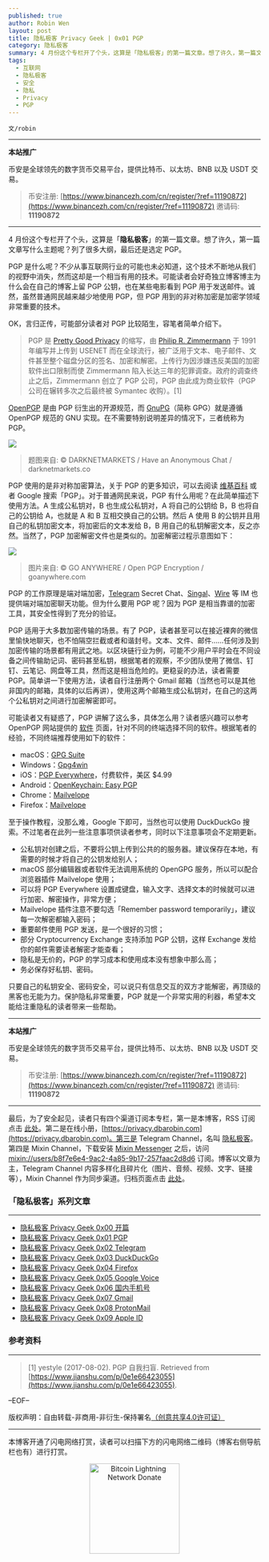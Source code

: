 ```yaml
---
published: true
author: Robin Wen
layout: post
title: 隐私极客 Privacy Geek | 0x01 PGP
category: 隐私极客
summary: 4 月份这个专栏开了个头，这算是「隐私极客」的第一篇文章。想了许久，第一篇文章写什么主题呢？列了很多大纲，最后还是选定 PGP。OpenPGP 是由 PGP 衍生出的开源规范，而 GnuPG（简称 GPG）就是遵循 OpenPGP 规范的 GNU 实现。在不需要特别说明差异的情况下，三者统称为 PGP。只要自己的私钥安全、密码安全，可以说只有信息交互的双方才能解密，再顶级的黑客也无能为力。保护隐私非常重要，PGP 就是一个非常实用的利器，希望本文能给注重隐私的读者带来一些帮助。
tags:
  - 互联网
  - 隐私极客
  - 安全
  - 隐私
  - Privacy
  - PGP
---
```


`文/robin`

***

**本站推广**

币安是全球领先的数字货币交易平台，提供比特币、以太坊、BNB 以及 USDT 交易。

> 币安注册: [https://www.binancezh.com/cn/register/?ref=11190872](https://www.binancezh.com/cn/register/?ref=11190872)
> 邀请码: **11190872**

***

4 月份这个专栏开了个头，这算是「**隐私极客**」的第一篇文章。想了许久，第一篇文章写什么主题呢？列了很多大纲，最后还是选定 PGP。

PGP 是什么呢？不少从事互联网行业的可能也未必知道，这个技术不断地从我们的视野中消失，然而这却是一个相当有用的技术。可能读者会好奇独立博客博主为什么会在自己的博客上留 PGP 公钥，也在某些电影看到 PGP 用于发送邮件。诚然，虽然普通网民越来越少地使用 PGP，但 PGP 用到的非对称加密是加密学领域非常重要的技术。

OK，言归正传，可能部分读者对 PGP 比较陌生，容笔者简单介绍下。

> PGP 是 [Pretty Good Privacy](https://en.wikipedia.org/wiki/Pretty_Good_Privacy) 的缩写，由 [Philip R. Zimmermann](http://philzimmermann.com/EN/background/index.html) 于 1991 年编写并上传到 USENET 而在全球流行，被广泛用于文本、电子邮件、文件甚至整个磁盘分区的签名、加密和解密。上传行为因涉嫌违反美国的加密软件出口限制而使 Zimmermann 陷入长达三年的犯罪调查。政府的调查终止之后，Zimmermann 创立了 PGP 公司，PGP 由此成为商业软件（PGP 公司在辗转多次之后最终被 Symantec 收购）。[1]

[OpenPGP](https://www.openpgp.org) 是由 PGP 衍生出的开源规范，而 [GnuPG](https://gnupg.org)（简称 GPG）就是遵循 OpenPGP 规范的 GNU 实现。在不需要特别说明差异的情况下，三者统称为 PGP。

![](https://cdn.dbarobin.com/eWAUxsB.jpg)

> 题图来自: © DARKNETMARKETS / Have an Anonymous Chat / darknetmarkets.co

PGP 使用的是非对称加密算法，关于 PGP 的更多知识，可以去阅读 [维基百科](https://zh.wikipedia.org/wiki/PGP) 或者 Google 搜索「PGP」。对于普通网民来说，PGP 有什么用呢？在此简单描述下使用方法。A 生成公私钥对，B 也生成公私钥对，A 将自己的公钥给 B，B 也将自己的公钥给 A，也就是 A 和 B 互相交换自己的公钥。然后 A 使用 B 的公钥并且用自己的私钥加密文本，将加密后的文本发给 B，B 用自己的私钥解密文本，反之亦然。当然了，PGP 加密解密文件也是类似的。加密解密过程示意图如下：

![](https://cdn.dbarobin.com/cJVocVj.png)

> 图片来自: © GO ANYWHERE / Open PGP Encryption / goanywhere.com

PGP 的工作原理是端对端加密，[Telegram](https://telegram.org) Secret Chat、[Singal](https://signal.org)、[Wire](https://wire.com) 等 IM 也提供端对端加密聊天功能。但为什么要用 PGP 呢？因为 PGP 是相当靠谱的加密工具，其安全性得到了充分的验证。

PGP 适用于大多数加密传输的场景。有了 PGP，读者甚至可以在接近裸奔的微信里愉快地聊天，也不怕隔空拦截或者和谐封号。文本、文件、邮件……任何涉及到加密传输的场景都有用武之地。以区块链行业为例，可能不少用户平时会在不同设备之间传输助记词、密码甚至私钥，根据笔者的观察，不少团队使用了微信、钉钉、云笔记、网盘等工具，然而这是相当危险的。更稳妥的办法，读者需要 PGP。简单讲一下使用方法，读者自行注册两个 Gmail 邮箱（当然也可以是其他非国内的邮箱，具体的以后再讲），使用这两个邮箱生成公私钥对，在自己的这两个公私钥对之间进行加密解密即可。

可能读者又有疑惑了，PGP 讲解了这么多，具体怎么用？读者感兴趣可以参考 OpenPGP 网站提供的 [软件](https://www.openpgp.org/software) 页面，针对不同的终端选择不同的软件。根据笔者的经验，不同终端推荐使用如下的软件：

* macOS：[GPG Suite](https://gpgtools.org)
* Windows：[Gpg4win](https://www.gpg4win.org)
* iOS：[PGP Everywhere](https://itunes.apple.com/us/app/pgp-everywhere/id1011677987?mt=8)，付费软件，美区 $4.99
* Android：[OpenKeychain: Easy PGP](https://play.google.com/store/apps/details?id=org.sufficientlysecure.keychain&hl=en)
* Chrome：[Mailvelope](https://chrome.google.com/webstore/detail/mailvelope/kajibbejlbohfaggdiogboambcijhkke)
* Firefox：[Mailvelope](https://addons.mozilla.org/firefox/downloads/latest/mailvelope)

至于操作教程，没那么难，Google 下即可，当然也可以使用 DuckDuckGo 搜索。不过笔者在此列一些注意事项供读者参考，同时以下注意事项会不定期更新。

* 公私钥对创建之后，不要将公钥上传到公共的的服务器。建议保存在本地，有需要的时候才将自己的公钥发给别人；
* macOS 部分编辑器或者软件无法调用系统的 OpenGPG 服务，所以可以配合浏览器插件 Mailvelope 使用；
* 可以将 PGP Everywhere 设置成键盘，输入文字、选择文本的时候就可以进行加密、解密操作，非常方便；
* Mailvelope 插件注意不要勾选「Remember password temporarily」，建议每一次解密都输入密码；
* 重要邮件使用 PGP 发送，是一个很好的习惯；
* 部分 Cryptocurrency Exchange 支持添加 PGP 公钥，这样 Exchange 发给你的邮件需要读者解密才能查看；
* 隐私是无价的，PGP 的学习成本和使用成本没有想象中那么高；
* 务必保存好私钥、密码。

只要自己的私钥安全、密码安全，可以说只有信息交互的双方才能解密，再顶级的黑客也无能为力。保护隐私非常重要，PGP 就是一个非常实用的利器，希望本文能给注重隐私的读者带来一些帮助。

***

**本站推广**

币安是全球领先的数字货币交易平台，提供比特币、以太坊、BNB 以及 USDT 交易。

> 币安注册: [https://www.binancezh.com/cn/register/?ref=11190872](https://www.binancezh.com/cn/register/?ref=11190872)
> 邀请码: **11190872**

***

最后，为了安全起见，读者只有四个渠道订阅本专栏，第一是本博客，RSS 订阅点击 [此处](https://dbarobin.com/feed.xml)。第二是在线小册，[https://privacy.dbarobin.com](https://privacy.dbarobin.com)。第三是 Telegram Channel，名叫 [隐私极客](https://t.me/privacygeek)。第四是 Mixin Channel，下载安装 [Mixin Messenger](https://mixin.one/messenger) 之后，访问 [mixin://users/b8f7e6e4-9ac2-4a85-9b17-257faac2d8d6](mixin://users/b8f7e6e4-9ac2-4a85-9b17-257faac2d8d6) 订阅。博客以文章为主，Telegram Channel 内容多样化且碎片化（图片、音频、视频、文字、链接等），Mixin Channel 作为同步渠道。归档页面点击 [此处](https://dbarobin.com/privacy/)。

### 「隐私极客」系列文章
***

* [隐私极客 Privacy Geek 0x00 开篇](https://dbarobin.com/2019/04/14/privacy-geek-prologue/)
* [隐私极客 Privacy Geek 0x01 PGP](https://dbarobin.com/2019/05/02/privacy-geek-pgp/)
* [隐私极客 Privacy Geek 0x02 Telegram](https://dbarobin.com/2019/05/14/privacy-geek-telegram/)
* [隐私极客 Privacy Geek 0x03 DuckDuckGo](https://dbarobin.com/2019/06/07/privacy-geek-duckduckgo/)
* [隐私极客 Privacy Geek 0x04 Firefox](https://dbarobin.com/2019/07/21/privacy-geek-firefox/)
* [隐私极客 Privacy Geek 0x05 Google Voice](https://dbarobin.com/2019/08/10/privacy-geek-google-voice/)
* [隐私极客 Privacy Geek 0x06 国内手机号](https://dbarobin.com/2019/08/18/privacy-geek-mobile/)
* [隐私极客 Privacy Geek 0x07 Gmail](https://dbarobin.com/2019/10/01/privacy-geek-gmail/)
* [隐私极客 Privacy Geek 0x08 ProtonMail](https://dbarobin.com/2019/10/13/privacy-geek-protonmail/)
* [隐私极客 Privacy Geek 0x09 Apple ID](https://dbarobin.com/2019/10/20/privacy-geek-appleid/)

### 参考资料
***

> [1] yestyle (2017-08-02). PGP 自我扫盲. Retrieved from [https://www.jianshu.com/p/0e1e66423055](https://www.jianshu.com/p/0e1e66423055).

–EOF–

版权声明：自由转载-非商用-非衍生-保持署名<a href="http://creativecommons.org/licenses/by-nc-nd/4.0/deed.zh" target="_blank">（创意共享4.0许可证）</a>

***

本博客开通了闪电网络打赏，读者可以扫描下方的闪电网络二维码（博客右侧导航栏也有）进行打赏。

<center><img title="Bitcoin Lightning Network Donate" width="180" height="180" src="https://lnd.hoo.com/api/generate?openid=TruSwjrK2q57V484Tf0u&isimg=1" alt="Bitcoin Lightning Network Donate"/></center>
